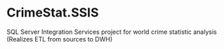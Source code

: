 # CrimeStat.SSIS
SQL Server Integration Services project for world crime statistic analysis (Realizes ETL from sources to DWH)
